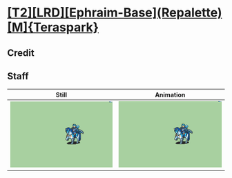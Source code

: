# [\[T2\]\[LRD\]\[Ephraim-Base\]\(Repalette\)\[M\]{Teraspark}](../)

## Credit


	
## Staff

| Still | Animation |
| :---: | :-------: |
| ![Staff still](./Staff_000.png) | ![Staff animation](./Staff.gif) |
